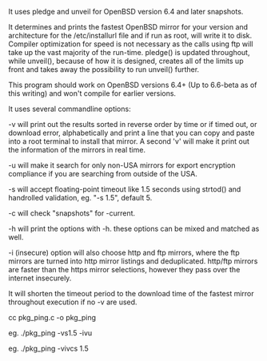 It uses pledge and unveil for OpenBSD version 6.4 and later snapshots.

It determines and prints the fastest OpenBSD mirror for your version and architecture for the /etc/installurl file and if run 
as root, will write it to disk.
Compiler optimization for speed is not necessary as the calls using ftp will take up the vast majority of the run-time. 
pledge() is updated throughout, while unveil(), because of how it is designed, creates all of the limits up front and
takes away the possibility to run unveil() further.
 
This program should work on OpenBSD versions 6.4+ (Up to 6.6-beta as of this writing) and won't compile for earlier versions.

It uses several commandline options:

-v will print out the results sorted in reverse order by time or if timed out, or download error, alphabetically and print a line
that you can copy and paste into a root terminal to install that mirror. A second 'v' will make it print out the information of 
the mirrors in real time.

-u will make it search for only non-USA mirrors for export encryption compliance if you are searching from outside of the USA.

-s will accept floating-point timeout like 1.5 seconds using strtod() and handrolled validation, eg. "-s 1.5", default 5.

-c will check "snapshots" for -current.

-h will print the options with -h. these options can be mixed and matched as well.

-i (insecure) option will also choose http and ftp mirrors, where the ftp mirrors are turned into http mirror listings and
deduplicated. http/ftp mirrors are faster than the https mirror selections, however they pass over the internet insecurely.

It will shorten the timeout period to the download time of the fastest mirror throughout execution if no -v are used.

cc pkg_ping.c -o pkg_ping

eg. ./pkg_ping -vs1.5 -ivu

eg. ./pkg_ping -vivcs 1.5
